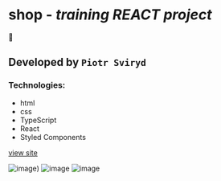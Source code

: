 # shop -  *training REACT project*
 
:floppy_disk:

## Developed by `Piotr Sviryd`
### Technologies:
- html
- css
- TypeScript
- React
- Styled Components

[view site](https://peterblr.github.io/chess/)

![image](https://github.com/Peterblr/chess/blob/master/src/assets/chess1.PNG))
![image](https://github.com/Peterblr/chess/blob/master/src/assets/chess2.PNG)
![image](https://github.com/Peterblr/chess/blob/master/src/assets/chess3.PNG)


